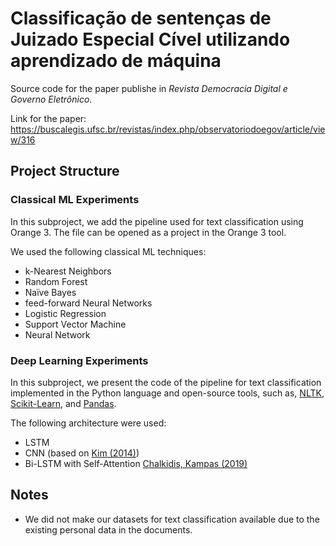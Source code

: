 # Classificação de sentenças de Juizado Especial Cível utilizando aprendizado de máquina 

Source code for the paper publishe in *Revista Democracia Digital e Governo Eletrônico*.

Link for the paper: https://buscalegis.ufsc.br/revistas/index.php/observatoriodoegov/article/view/316

## Project Structure

### Classical ML Experiments

In this subproject, we add the pipeline used for text classification using Orange 3.
The file can be opened as a project in the Orange 3 tool.

We used the following classical ML techniques:

- k-Nearest Neighbors
- Random Forest
- Naïve Bayes
- feed-forward Neural Networks
- Logistic Regression
- Support Vector Machine
- Neural Network

### Deep Learning Experiments

In this subproject, we present the code of the pipeline for text classification implemented in the Python language and open-source tools, such as, [NLTK](https://www.nltk.org/), [Scikit-Learn](https://scikit-learn.org/), and [Pandas](https://pandas.pydata.org/).

The following architecture were used:

- LSTM
- CNN (based on [Kim (2014)](https://arxiv.org/abs/1408.5882))
- Bi-LSTM with Self-Attention [Chalkidis, Kampas (2019)](https://link.springer.com/article/10.1007/s10506-018-9238-9)

## Notes

- We did not make our datasets for text classification available due to the existing personal data  in the documents.
